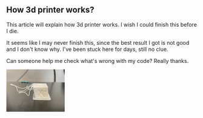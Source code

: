 ## How 3d printer works?

This article will explain how 3d printer works. I wish I could finish this before I die.

It seems like I may never finish this, since the best result I got is not good and I don't know why. I've been stuck here for days, still no clue.

Can someone help me check what's wrong with my code? Really thanks.

<img src="README.assets/20220225002.jpeg" alt="20220225002" style="zoom:15%;" />
